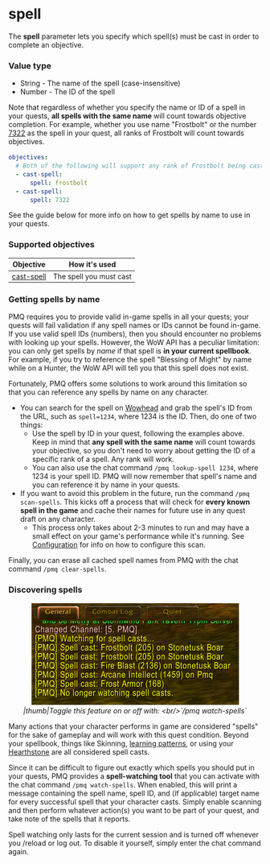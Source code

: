 # spell

The **spell** parameter lets you specify which spell(s) must be cast in order to complete an objective.

### Value type

* String - The name of the spell (case-insensitive)
* Number - The ID of the spell

Note that regardless of whether you specify the name or ID of a spell in your quests, **all spells with the same name** will count towards objective completion. For example, whether you use name "Frostbolt" or the number [7322](https://classic.wowhead.com/spell=7322/frostbolt) as the spell in your quest, all ranks of Frostbolt will count towards objectives.

```yaml
objectives:
  # Both of the following will support any rank of Frostbolt being cast
  - cast-spell:
      spell: frostbolt
  - cast-spell:
      spell: 7322
```

See the guide below for more info on how to get spells by name to use in your quests.

### Supported objectives

| Objective | How it's used |
|---|---|
| [cast-spell](../objectives/cast-spell.md) | The spell you must cast |

### Getting spells by name

PMQ requires you to provide valid in-game spells in all your quests; your quests will fail validation if any spell names or IDs cannot be found in-game. If you use valid spell IDs (numbers), then you should encounter no problems with looking up your spells. However, the WoW API has a peculiar limitation: you can only get spells by *name* if that spell is **in your current spellbook**. For example, if you try to reference the spell "Blessing of Might" by name while on a Hunter, the WoW API will tell you that this spell does not exist.

Fortunately, PMQ offers some solutions to work around this limitation so that you can reference any spells by name on any character.

* You can search for the spell on [Wowhead](https://classic.wowhead.com/) and grab the spell's ID from the URL, such as `spell=1234`, where 1234 is the ID. Then, do one of two things:
  * Use the spell by ID in your quest, following the examples above. Keep in mind that **any spell with the same name** will count towards your objective, so you don't need to worry about getting the ID of a specific rank of a spell. Any rank will work.
  * You can also use the chat command `/pmq lookup-spell 1234`, where 1234 is your spell ID. PMQ will now remember that spell's name and you can reference it by name in your quests.
* If you want to avoid this problem in the future, run the command `/pmq scan-spells`. This kicks off a process that will check for **every known spell in the game** and cache their names for future use in any quest draft on any character.
  * This process only takes about 2-3 minutes to run and may have a small effect on your game's performance while it's running. See [Configuration](../guides/configuration.md) for info on how to configure this scan.

Finally, you can erase all cached spell names from PMQ with the chat command `/pmq clear-spells`.

### Discovering spells

<p align="center">
  <a href="../img/SpellWatch.png"><img src="../img/SpellWatch.png"/></a><br/>
  <i>|thumb|Toggle this feature on or off with: &lt;br/&gt;`/pmq watch-spells`</i>
</p>

Many actions that your character performs in game are considered "spells" for the sake of gameplay and will work with this quest condition. Beyond your spellbook, things like Skinning, [learning patterns](https://classic.wowhead.com/spell=18517/pattern-mooncloth-bag), or using your [Hearthstone](https://classic.wowhead.com/spell=8690/hearthstone) are all considered spell casts.

Since it can be difficult to figure out exactly which spells you should put in your quests, PMQ provides a **spell-watching tool** that you can activate with the chat command `/pmq watch-spells`. When enabled, this will print a message containing the spell name, spell ID, and (if applicable) target name for every successful spell that your character casts. Simply enable scanning and then perform whatever action(s) you want to be part of your quest, and take note of the spells that it reports.

Spell watching only lasts for the current session and is turned off whenever you /reload or log out. To disable it yourself, simply enter the chat command again.
